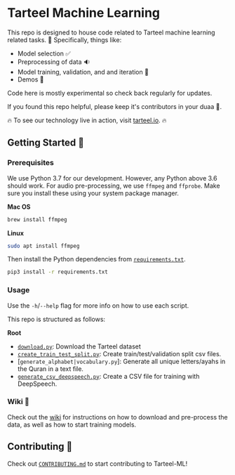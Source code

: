 # Tarteel Machine Learning 

This repo is designed to house code related to Tarteel machine learning related tasks. :microscope:
Specifically, things like:
* Model selection :white_check_mark:
* Preprocessing of data :sound:
* Model training, validation, and and iteration :repeat:
* Demos :rocket:

Code here is mostly experimental so check back regularly for updates.

If you found this repo helpful, please keep it's contributors in your duaa :raised_hands:.

:fire: To see our technology live in action, visit [tarteel.io]. :fire:

## Getting Started :beginner:

### Prerequisites 

We use Python 3.7 for our development.
However, any Python above 3.6 should work.
For audio pre-processing, we use `ffmpeg` and `ffprobe`.
Make sure you install these using your system package manager.

**Mac OS**

```bash
brew install ffmpeg
```

**Linux**

```bash
sudo apt install ffmpeg
```

Then install the Python dependencies from [`requirements.txt`](requirements.txt).

```bash
pip3 install -r requirements.txt
```

### Usage

Use the `-h`/`--help` flag for more info on how to use each script.

This repo is structured as follows:

**Root**

* [`download.py`]: Download the Tarteel dataset
* [`create_train_test_split.py`]: Create train/test/validation split csv files.
* [`generate_alphabet|vocabulary.py`]: Generate all unique letters/ayahs in the Quran in a text file.
* [`generate_csv_deepspeech.py`]: Create a CSV file for training with DeepSpeech.

### Wiki :scroll:

Check out the [wiki] for instructions on how to download and pre-process the data, as well as how to start training models.

## Contributing :100:
Check out [`CONTRIBUTING.md`](CONTRIBUTING.md) to start contributing to Tarteel-ML!

[tarteel.io]: https://www.tarteel.io
[wiki]: https://github.com/Tarteel-io/Tarteel-ML/wiki
[`generate_csv_deepspeech.py`]: generate_csv_deepspeech.py
[`create_train_test_split.py`]: create_train_test_split.py
[`download.py`]: download.py
